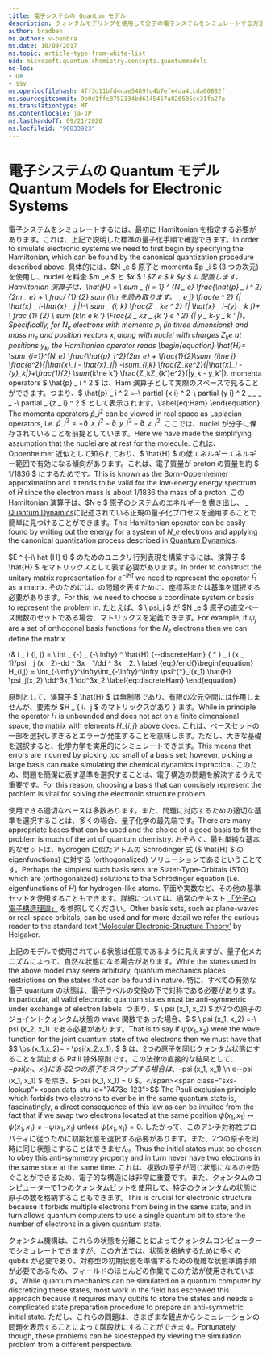 ```yaml
---
title: 電子システムの Quantum モデル
description: クォンタムモデリングを使用して分子の電子システムをシミュレートする方法について説明します。
author: bradben
ms.author: v-benbra
ms.date: 10/09/2017
ms.topic: article-type-from-white-list
uid: microsoft.quantum.chemistry.concepts.quantummodels
no-loc:
- Q#
- $$v
ms.openlocfilehash: 4ff3d11bfd4dae5489fc4b7efe4da4ccda00882f
ms.sourcegitcommit: 9b0d1ffc8752334bd6145457a826505cc31fa27a
ms.translationtype: MT
ms.contentlocale: ja-JP
ms.lasthandoff: 09/21/2020
ms.locfileid: "90833923"
---
```

# <a name="quantum-models-for-electronic-systems"></a><span data-ttu-id="7473c-103">電子システムの Quantum モデル</span><span class="sxs-lookup"><span data-stu-id="7473c-103">Quantum Models for Electronic Systems</span></span>

<span data-ttu-id="7473c-104">電子システムをシミュレートするには、最初に Hamiltonian を指定する必要があります。これは、上記で説明した標準の量子化手順で確認できます。</span><span class="sxs-lookup"><span data-stu-id="7473c-104">In order to simulate electronic systems we need to first begin by specifying the Hamiltonian, which can be found by the canonical quantization procedure described above.</span></span>
<span data-ttu-id="7473c-105">具体的には、$N _e $ 原子と momenta $p _i $ (3 つの次元) を使用し、nuclei を料金 $m _e $ と $x $ _i $Z e $ _k $y $ に配置します。 Hamiltonian 演算子は、\hat{H} = \ sum \_ {i = 1} ^ {N \_ e} \frac{\hat{p} \_ i ^ 2} {2m \_ e} + \ frac/ {1} {2} sum {i\n を読み取ります。 \_ e j} \frac{e ^ 2} {| \hat{x} \_ i-\hat{x} \_ j |}-\ sum \_ {i, k} \frac{Z \_ ke ^ 2} {| \hat{x} \_ i-{y} \_ k |}+ \ frac {1} {2} \ sum_ {k\n e k '} \Frac{Z \_ kz \_ {k '} e ^ 2} {| y \_ k-y \_ k ' |}。</span><span class="sxs-lookup"><span data-stu-id="7473c-105">Specifically, for $N_e$ electrons with momenta $p_i$ (in three dimensions) and mass $m_e$  and position vectors $x_i$ along with nuclei with charges $Z_k e$ at positions $y_k$, the Hamiltonian operator reads \begin{equation} \hat{H}= \sum\_{i=1}^{N\_e} \frac{\hat{p}\_i^2}{2m\_e} + \frac{1}{2}\sum\_{i\ne j} \frac{e^2}{|\hat{x}\_i - \hat{x}\_j|} -\sum\_{i,k} \frac{Z\_ke^2}{|\hat{x}\_i - {y}\_k|}+\frac{1}{2} \sum_{k\ne k'} \frac{Z\_kZ\_{k'}e^2}{|y\_k - y\_k'|}.</span></span> <span data-ttu-id="7473c-106">momenta operators $ \hat{p} \_ i ^ 2 $ は、Ham 演算子として実際のスペースで見ることができます。つまり、$ \hat{p} \_ i ^ 2 =-\ partial {x i} ^ 2-\ partial {y i} ^ 2 \_ \_ \_ \_ -\ partial \_ {z \_ i} ^ 2 $ として表示されます。</span><span class="sxs-lookup"><span data-stu-id="7473c-106">\label{eq:Ham} \end{equation} The momenta operators $\hat{p}\_i^2$ can be viewed in real space as Laplacian operators, i.e. $\hat{p}\_i^2 = -\partial\_{x\_i}^2 - \partial\_{y\_i}^2 - \partial\_{z\_i}^2$.</span></span>
<span data-ttu-id="7473c-107">ここでは、nuclei が分子に保存されていることを前提としています。</span><span class="sxs-lookup"><span data-stu-id="7473c-107">Here we have made the simplifying assumption that the nuclei are at rest for the molecule.</span></span>
<span data-ttu-id="7473c-108">これは、Oppenheimer 近似として知られており、$ \hat{H} $ の低エネルギーエネルギー範囲で有効になる傾向があります。これは、電子質量が proton の質量を約 $ 1/1836 $ にするためです。</span><span class="sxs-lookup"><span data-stu-id="7473c-108">This is known as the Born-Oppenheimer approximation and it tends to be valid for the low-energy energy spectrum of $\hat{H}$ since the electron mass is about $1/1836$ the mass of a proton.</span></span>
<span data-ttu-id="7473c-109">この Hamiltonian 演算子は、$N e $ 原子のシステムのエネルギーを書き出し、 \_ [Quantum Dynamics](xref:microsoft.quantum.chemistry.concepts.quantumdynamics)に記述されている正規の量子化プロセスを適用することで簡単に見つけることができます。</span><span class="sxs-lookup"><span data-stu-id="7473c-109">This Hamiltonian operator can be easily found by writing out the energy for a system of $N\_e$ electrons and applying the canonical quantization process described in [Quantum Dynamics](xref:microsoft.quantum.chemistry.concepts.quantumdynamics).</span></span>

<span data-ttu-id="7473c-110">$E ^ {-i\ hat {H} t} $ のためのユニタリ行列表現を構築するには、演算子 $ \hat{H} $ をマトリックスとして表す必要があります。</span><span class="sxs-lookup"><span data-stu-id="7473c-110">In order to construct the unitary matrix representation for $e^{-i\hat{H} t}$ we need to represent the operator $\hat{H}$ as a matrix.</span></span>
<span data-ttu-id="7473c-111">そのためには、の問題を表すために、座標系または基準を選択する必要があります。</span><span class="sxs-lookup"><span data-stu-id="7473c-111">For this, we need to choose a coordinate system or basis to represent the problem in.</span></span>
<span data-ttu-id="7473c-112">たとえば、$ \ psi_j $ が $N _e $ 原子の直交ベース関数のセットである場合、マトリックスを定義できます。</span><span class="sxs-lookup"><span data-stu-id="7473c-112">For example, if $\psi_j$ are a set of orthogonal basis functions for the $N_e$ electrons then we can define the matrix</span></span>

<span data-ttu-id="7473c-113">(& i \_ ) {i, j} = \ int \_ {-} \_ {-\ infty} ^ \hat{H} {--discreteHam} { \* } \_ i (x \_ 1)/psi \_ j (x \_ 2)-dd ^ 3x \_ 1/dd ^ 3x \_ 2. \ label {eq:}/end{}</span><span class="sxs-lookup"><span data-stu-id="7473c-113">\begin{equation} H\_{i,j} = \int\_{-\infty}^\infty\int\_{-\infty}^\infty \psi^{\*}\_i(x\_1) \hat{H} \psi\_j(x\_2) \dd^3x\_1 \dd^3x\_2.\label{eq:discreteHam} \end{equation}</span></span>

<span data-ttu-id="7473c-114">原則として、演算子 $ \hat{H} $ は無制限であり、有限の次元空間には作用しませんが、要素が $H \_ \{ i、j $ のマトリックスがあり \} ます。</span><span class="sxs-lookup"><span data-stu-id="7473c-114">While in principle the operator $\hat{H}$ is unbounded and does not act on a finite dimensional space, the matrix with elements $H\_\{i,j\}$ above does.</span></span>
<span data-ttu-id="7473c-115">これは、ベースセットの一部を選択しすぎるとエラーが発生することを意味します。ただし、大きな基礎を選択すると、化学力学を実用的にシミュレートできます。</span><span class="sxs-lookup"><span data-stu-id="7473c-115">This means that errors are incurred by picking too small of a basis set; however, picking a large basis can make simulating the chemical dynamics impractical.</span></span>
<span data-ttu-id="7473c-116">このため、問題を簡潔に表す基準を選択することは、電子構造の問題を解決するうえで重要です。</span><span class="sxs-lookup"><span data-stu-id="7473c-116">For this reason, choosing a basis that can concisely represent the problem is vital for solving the electronic structure problem.</span></span>

<span data-ttu-id="7473c-117">使用できる適切なベースは多数あります。また、問題に対応するための適切な基準を選択することは、多くの場合、量子化学の最先端です。</span><span class="sxs-lookup"><span data-stu-id="7473c-117">There are many appropriate bases that can be used and the choice of a good basis to fit the problem is much of the art of quantum chemistry.</span></span>
<span data-ttu-id="7473c-118">おそらく、最も単純な基本的なセットは、hydrogen に似たアトムの Schrödinger 式 ($ \hat{H} $ の eigenfunctions) に対する (orthogonalized) ソリューションであるということです。</span><span class="sxs-lookup"><span data-stu-id="7473c-118">Perhaps the simplest such basis sets are Slater-Type-Orbitals (STO) which are (orthogonalized) solutions to the Schrödinger equation (i.e. eigenfunctions of $\hat{H}$) for hydrogen-like atoms.</span></span>
<span data-ttu-id="7473c-119">平面や実数など、その他の基準セットを使用することもできます。詳細については、通常のテキスト [「分子の電子構造理論」](https://onlinelibrary.wiley.com/doi/book/10.1002/9781119019572) を参照してください。</span><span class="sxs-lookup"><span data-stu-id="7473c-119">Other basis sets, such as plane-waves or real-space orbitals, can be used and for more detail we refer the curious reader to the standard text ['Molecular Electronic-Structure Theory'](https://onlinelibrary.wiley.com/doi/book/10.1002/9781119019572) by Helgaker.</span></span>

<span data-ttu-id="7473c-120">上記のモデルで使用されている状態は任意であるように見えますが、量子化メカニズムによって、自然な状態になる場合があります。</span><span class="sxs-lookup"><span data-stu-id="7473c-120">While the states used in the above model may seem arbitrary, quantum mechanics places restrictions on the states that can be found in nature.</span></span>
<span data-ttu-id="7473c-121">特に、すべての有効な電子 quantum の状態は、電子ラベルの交換の下で対称である必要があります。</span><span class="sxs-lookup"><span data-stu-id="7473c-121">In particular, all valid electronic quantum states must be anti-symmetric under exchange of electron labels.</span></span>
<span data-ttu-id="7473c-122">つまり、$ \ psi (x_1, x_2) $ が2つの原子のジョイントクォンタム状態の wave 関数であった場合、$ $ \ psi (x_1, x_2) =-\ psi (x_2, x_1) である必要があります。</span><span class="sxs-lookup"><span data-stu-id="7473c-122">That is to say if $\psi(x_1,x_2)$ were the wave function for the joint quantum state of two electrons then we must have that $$ \psi(x_1,x_2)= - \psi(x_2,x_1).</span></span>
<span data-ttu-id="7473c-123">$ $ は、2つの原子を同じクォンタム状態にすることを禁止する P# li 除外原則です。この法律の直接的な結果として、$-psi (x_1、x_1) にある2つの原子をスワップする場合は、$-psi (x_1, x_1) \n e--psi (x_1, x_1) $ を除き、$-psi (x_1, x_1) = 0 $。</span><span class="sxs-lookup"><span data-stu-id="7473c-123">$$ The Pauli exclusion principle which forbids two electrons to ever be in the same quantum state is, fascinatingly, a direct consequence of this law as can be intuited from the fact that if we swap two electrons located at the same position $\psi(x_1,x_1)\mapsto \psi(x_1,x_1) \ne -\psi(x_1,x_1)$ unless $\psi(x_1,x_1)=0$.</span></span>
<span data-ttu-id="7473c-124">したがって、このアンチ対称性プロパティに従うために初期状態を選択する必要があります。また、2つの原子を同時に同じ状態にすることはできません。</span><span class="sxs-lookup"><span data-stu-id="7473c-124">Thus the initial states must be chosen to obey this anti-symmetry property and in turn never have two electrons in the same state at the same time.</span></span>
<span data-ttu-id="7473c-125">これは、複数の原子が同じ状態になるのを防ぐことができるため、電子的な構造には非常に重要です。また、クォンタムのコンピューターで1つのクォンタムビットを使用して、特定のクォンタムの状態に原子の数を格納することもできます。</span><span class="sxs-lookup"><span data-stu-id="7473c-125">This is crucial for electronic structure because it forbids multiple electrons from being in the same state, and in turn allows quantum computers to use a single quantum bit to store the number of electrons in a given quantum state.</span></span>

<span data-ttu-id="7473c-126">クォンタム機構は、これらの状態を分離ことによってクォンタムコンピューターでシミュレートできますが、この方法では、状態を格納するために多くの qubits が必要であり、対称型の初期状態を準備するための複雑な状態準備手順が必要であるため、フィールドのほとんどの作業でこの方法が使用されています。</span><span class="sxs-lookup"><span data-stu-id="7473c-126">While quantum mechanics can be simulated on a quantum computer by discretizing these states, most work in the field has eschewed this approach because it requires many qubits to store the states and needs a complicated state preparation procedure to prepare an anti-symmetric initial state.</span></span>
<span data-ttu-id="7473c-127">ただし、これらの問題は、さまざまな観点からシミュレーションの問題を表示することによって階段状にすることができます。</span><span class="sxs-lookup"><span data-stu-id="7473c-127">Fortunately though, these problems can be sidestepped by viewing the simulation problem from a different perspective.</span></span>
